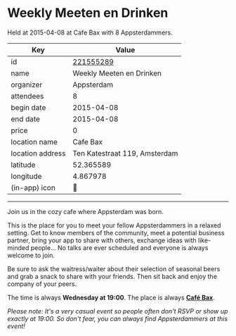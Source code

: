 # Weekly Meeten en Drinken
Held at 2015-04-08 at Cafe Bax with 8 Appsterdammers.
        
|Key|Value
|---|---|
|id|[221555289](https://www.meetup.com/appsterdam/events/221555289/)|
|name|Weekly Meeten en Drinken|
|organizer|Appsterdam|
|attendees|8|
|begin date|2015-04-08|
|end date|2015-04-08|
|price|0|
|location name|Cafe Bax|
|location address|Ten Katestraat 119, Amsterdam|
|latitude|52.365589|
|longitude|4.867978|
|(in-app) icon|🍺|

---

Join us in the cozy cafe where Appsterdam was born.

This is the place for you to meet your fellow Appsterdammers in a relaxed setting. Get to know members of the community, meet a potential business partner, bring your app to share with others, exchange ideas with like-minded people... No talks are ever scheduled and everyone is always welcome to join.

Be sure to ask the waitress/waiter about their selection of seasonal beers and grab a snack to share with your friends. Then sit back and enjoy the company of your peers.

The time is always **Wednesday at 19:00**. The place is always **[Café Bax](http://www.cafebax.nl/)**.

*Please note: It's a very casual event so people often don't RSVP or show up exactly at 19:00. So don't fear, you can *always* find Appsterdammers at this event!*


